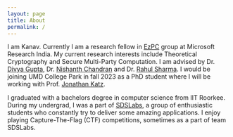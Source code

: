 ```yaml
---
layout: page
title: About
permalink: /
---
```


<!-- <div style="float: right; width: 50%;">
<div style="padding-left: 70px">
<img src="/static/assets/about.png" />
</div>
</div> -->
I am Kanav. Currently I am a research fellow in [EzPC](https://www.microsoft.com/en-us/research/project/ezpc-easy-secure-multi-party-computation/) group at Microsoft Research India. My current research interests include Theoretical Cryptography and Secure Multi-Party Computation. I am advised by Dr. [Divya Gupta](https://www.microsoft.com/en-us/research/people/digup/), Dr. [Nishanth Chandran](https://www.microsoft.com/en-us/research/people/nichandr/) and Dr. [Rahul Sharma](https://www.microsoft.com/en-us/research/people/rahsha/). I would be joining UMD College Park in fall 2023 as a PhD student where I will be working with Prof. [Jonathan Katz](https://www.cs.umd.edu/~jkatz/).  

I graduated with a bachelors degree in computer science from IIT Roorkee. During my undergrad, I was a part of [SDSLabs](https://sdslabs.co), a group of enthusiastic students who constantly try to deliver some amazing applications. I enjoy playing Capture-The-Flag (CTF) competitions, sometimes as a part of team SDSLabs.
